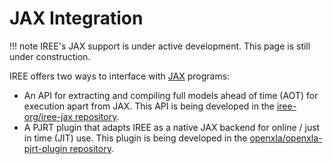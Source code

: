 # JAX Integration

!!! note
    IREE's JAX support is under active development. This page is still under
    construction.

IREE offers two ways to interface with [JAX](https://github.com/google/jax)
programs:

* An API for extracting and compiling full models ahead of time (AOT) for
  execution apart from JAX. This API is being developed in the
  [iree-org/iree-jax repository](https://github.com/iree-org/iree-jax).
* A PJRT plugin that adapts IREE as a native JAX backend for online / just in
  time (JIT) use. This plugin is being developed in the
  [openxla/openxla-pjrt-plugin repository](https://github.com/openxla/openxla-pjrt-plugin).

<!-- TODO: Expand on interface differences -->
<!-- TODO: Add quickstart instructions -->
<!-- TODO: Link to samples -->
